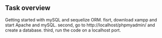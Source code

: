 ## Task overview

Getting started with mySQL and sequelize ORM.
fisrt, download xampp and start Apache and mySQL. 
second, go to http://localhost/phpmyadmin/ and create a database.
third, run the code on a localhost port.

